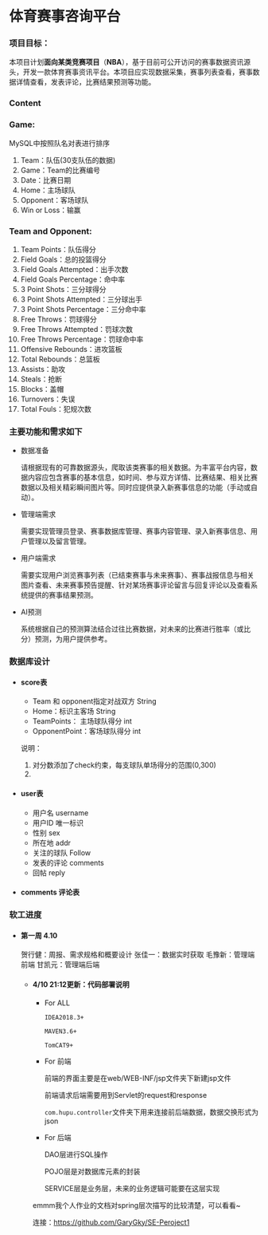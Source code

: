 # 体育赛事咨询平台

### 项目目标：

本项目计划**面向某类竞赛项目**（**NBA**），基于目前可公开访问的赛事数据资讯源头，开发一款体育赛事资讯平台。本项目应实现数据采集，赛事列表查看，赛事数据详情查看，发表评论，比赛结果预测等功能。

### Content

### Game:

MySQL中按照队名对表进行排序

1. Team：队伍(30支队伍的数据)
2. Game：Team的比赛编号
3. Date：比赛日期
4. Home：主场球队
5. Opponent：客场球队
6. Win or Loss：输赢

### Team and Opponent:

1. Team Points：队伍得分
2. Field Goals：总的投篮得分
3. Field Goals Attempted：出手次数
4. Field Goals Percentage：命中率
5. 3 Point Shots：三分球得分
6. 3 Point Shots Attempted：三分球出手
7. 3 Point Shots Percentage：三分命中率
8. Free Throws：罚球得分
9. Free Throws Attempted：罚球次数
10. Free Throws Percentage：罚球命中率
11. Offensive Rebounds：进攻篮板
12. Total Rebounds：总篮板
13. Assists：助攻
14. Steals：抢断
15. Blocks：盖帽
16. Turnovers：失误
17. Total Fouls：犯规次数

### 主要功能和需求如下

- 数据准备

  请根据现有的可靠数据源头，爬取该类赛事的相关数据。为丰富平台内容，数据内容应包含赛事的基本信息，如时间、参与双方详情、比赛结果、相关比赛数据以及相关精彩瞬间图片等。同时应提供录入新赛事信息的功能（手动或自动）。

- 管理端需求

  需要实现管理员登录、赛事数据库管理、赛事内容管理、录入新赛事信息、用户管理以及留言管理。

- 用户端需求

  需要实现用户浏览赛事列表（已结束赛事与未来赛事）、赛事战报信息与相关图片查看、未来赛事预告提醒、针对某场赛事评论留言与回复评论以及查看系统提供的赛事结果预测。

- AI预测

  系统根据自己的预测算法结合过往比赛数据，对未来的比赛进行胜率（或比分）预测，为用户提供参考。



### 数据库设计

- #### score表

  - Team 和 opponent指定对战双方 String
  - Home：标识主客场 String
  - TeamPoints： 主场球队得分 int
  - OpponentPoint：客场球队得分 int

  说明：

  1. 对分数添加了check约束，每支球队单场得分的范围(0,300)
  2. 

- #### user表

  - 用户名 username 
  - 用户ID 唯一标识
  - 性别 sex
  - 所在地 addr
  - 关注的球队 Follow
  - 发表的评论 comments
  - 回帖 reply

- #### comments  评论表

  



### 软工进度

- #### 第一周 4.10

  贺行健：周报、需求规格和概要设计
  张佳一：数据实时获取
  毛豫新：管理端前端
  甘凯元：管理端后端
  
  - #### 4/10 21:12更新：代码部署说明
  
    - For ALL
  
      `IDEA2018.3+ `
  
      `MAVEN3.6+ `
  
      `TomCAT9+`
  
    - For 前端
  
      前端的界面主要是在web/WEB-INF/jsp文件夹下新建jsp文件
  
      前端请求后端需要用到Servlet的request和response
  
      `com.hupu.controller`文件夹下用来连接前后端数据，数据交换形式为json
  
    - For 后端
  
      DAO层进行SQL操作
  
      POJO层是对数据库元素的封装
  
      SERVICE层是业务层，未来的业务逻辑可能要在这层实现
  
    emmm我个人作业的文档对spring层次描写的比较清楚，可以看看~
  
    连接：<https://github.com/GaryGky/SE-Peroject1>

